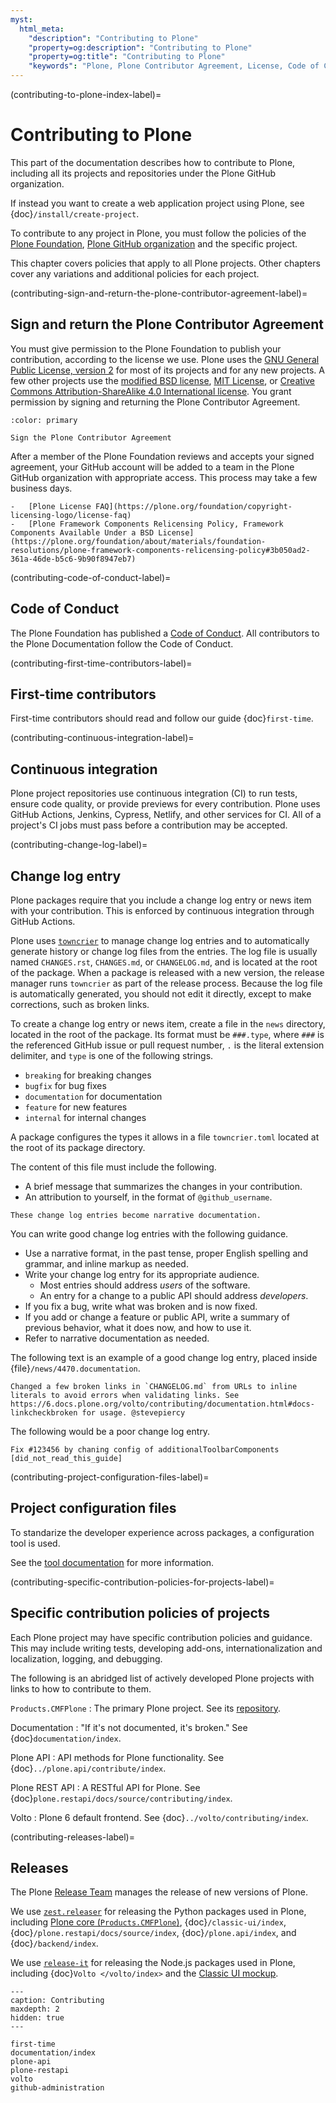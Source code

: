 ```yaml
---
myst:
  html_meta:
    "description": "Contributing to Plone"
    "property=og:description": "Contributing to Plone"
    "property=og:title": "Contributing to Plone"
    "keywords": "Plone, Plone Contributor Agreement, License, Code of Conduct"
---
```


(contributing-to-plone-index-label)=

# Contributing to Plone

This part of the documentation describes how to contribute to Plone, including all its projects and repositories under the Plone GitHub organization.

If instead you want to create a web application project using Plone, see {doc}`/install/create-project`.

To contribute to any project in Plone, you must follow the policies of the [Plone Foundation](https://plone.org/foundation), [Plone GitHub organization](https://github.com/plone/) and the specific project.

This chapter covers policies that apply to all Plone projects.
Other chapters cover any variations and additional policies for each project.


(contributing-sign-and-return-the-plone-contributor-agreement-label)=

## Sign and return the Plone Contributor Agreement

You must give permission to the Plone Foundation to publish your contribution, according to the license we use.
Plone uses the [GNU General Public License, version 2](https://github.com/plone/Products.CMFPlone/blob/master/LICENSE) for most of its projects and for any new projects.
A few other projects use the [modified BSD license](https://opensource.org/license/bsd-3-clause/), [MIT License](https://opensource.org/license/mit/), or [Creative Commons Attribution-ShareAlike 4.0 International license](https://creativecommons.org/licenses/by-sa/4.0/).
You grant permission by signing and returning the Plone Contributor Agreement.

```{button-link} https://plone.org/foundation/contributors-agreement
:color: primary

Sign the Plone Contributor Agreement
```

After a member of the Plone Foundation reviews and accepts your signed agreement, your GitHub account will be added to a team in the Plone GitHub organization with appropriate access.
This process may take a few business days.

```{seealso}
-   [Plone License FAQ](https://plone.org/foundation/copyright-licensing-logo/license-faq)
-   [Plone Framework Components Relicensing Policy, Framework Components Available Under a BSD License](https://plone.org/foundation/about/materials/foundation-resolutions/plone-framework-components-relicensing-policy#3b050ad2-361a-46de-b5c6-9b90f8947eb7)
```


(contributing-code-of-conduct-label)=

## Code of Conduct

The Plone Foundation has published a [Code of Conduct](https://plone.org/foundation/materials/foundation-resolutions/code-of-conduct).
All contributors to the Plone Documentation follow the Code of Conduct.


(contributing-first-time-contributors-label)=

## First-time contributors

First-time contributors should read and follow our guide {doc}`first-time`.


(contributing-continuous-integration-label)=

## Continuous integration

Plone project repositories use continuous integration (CI) to run tests, ensure code quality, or provide previews for every contribution.
Plone uses GitHub Actions, Jenkins, Cypress, Netlify, and other services for CI.
All of a project's CI jobs must pass before a contribution may be accepted.


(contributing-change-log-label)=

## Change log entry

Plone packages require that you include a change log entry or news item with your contribution.
This is enforced by continuous integration through GitHub Actions.

Plone uses [`towncrier`](https://github.com/collective/zestreleaser.towncrier) to manage change log entries and to automatically generate history or change log files from the entries.
The log file is usually named `CHANGES.rst`, `CHANGES.md`, or `CHANGELOG.md`, and is located at the root of the package.
When a package is released with a new version, the release manager runs `towncrier` as part of the release process.
Because the log file is automatically generated, you should not edit it directly, except to make corrections, such as broken links.

To create a change log entry or news item, create a file in the `news` directory, located in the root of the package.
Its format must be `###.type`, where `###` is the referenced GitHub issue or pull request number, `.` is the literal extension delimiter, and `type` is one of the following strings.

-   `breaking` for breaking changes
-   `bugfix` for bug fixes
-   `documentation` for documentation
-   `feature` for new features
-   `internal` for internal changes

A package configures the types it allows in a file `towncrier.toml` located at the root of its package directory.

The content of this file must include the following.

-   A brief message that summarizes the changes in your contribution.
-   An attribution to yourself, in the format of `@github_username`.

```{important}
These change log entries become narrative documentation.
```

You can write good change log entries with the following guidance.

-   Use a narrative format, in the past tense, proper English spelling and grammar, and inline markup as needed.
-   Write your change log entry for its appropriate audience.
    -   Most entries should address _users_ of the software.
    -   An entry for a change to a public API should address _developers_.
-   If you fix a bug, write what was broken and is now fixed.
-   If you add or change a feature or public API, write a summary of previous behavior, what it does now, and how to use it.
-   Refer to narrative documentation as needed.

The following text is an example of a good change log entry, placed inside {file}`/news/4470.documentation`.

```text
Changed a few broken links in `CHANGELOG.md` from URLs to inline literals to avoid errors when validating links. See https://6.docs.plone.org/volto/contributing/documentation.html#docs-linkcheckbroken for usage. @stevepiercy
```

The following would be a poor change log entry.

```text
Fix #123456 by chaning config of additionalToolbarComponents [did_not_read_this_guide]
```


(contributing-project-configuration-files-label)=

## Project configuration files

To standarize the developer experience across packages, a configuration tool is used.

See the [tool documentation](https://github.com/plone/meta) for more information.


(contributing-specific-contribution-policies-for-projects-label)=

## Specific contribution policies of projects

Each Plone project may have specific contribution policies and guidance.
This may include writing tests, developing add-ons, internationalization and localization, logging, and debugging.

The following is an abridged list of actively developed Plone projects with links to how to contribute to them.

`Products.CMFPlone`
:   The primary Plone project.
    See its [repository](https://github.com/plone/Products.CMFPlone).

Documentation
:   "If it's not documented, it's broken."
    See {doc}`documentation/index`.

Plone API
:   API methods for Plone functionality.
    See {doc}`../plone.api/contribute/index`.

Plone REST API
:   A RESTful API for Plone.
    See {doc}`plone.restapi/docs/source/contributing/index`.

Volto
:   Plone 6 default frontend.
    See {doc}`../volto/contributing/index`.


(contributing-releases-label)=

## Releases

The Plone [Release Team](https://plone.org/community/teams/release-team) manages the release of new versions of Plone.

We use [`zest.releaser`](https://zestreleaser.readthedocs.io/en/latest/) for releasing the Python packages used in Plone, including [Plone core (`Products.CMFPlone`)](https://github.com/plone/Products.CMFPlone/), {doc}`/classic-ui/index`, {doc}`/plone.restapi/docs/source/index`, {doc}`/plone.api/index`, and {doc}`/backend/index`.

We use [`release-it`](https://github.com/release-it/release-it) for releasing the Node.js packages used in Plone, including {doc}`Volto </volto/index>` and the [Classic UI mockup](https://github.com/plone/mockup).


```{toctree}
---
caption: Contributing
maxdepth: 2
hidden: true
---

first-time
documentation/index
plone-api
plone-restapi
volto
github-administration
```
